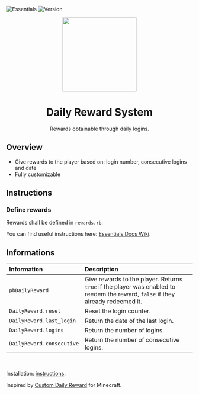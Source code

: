 ![Essentials](https://badgen.net/badge/Essentials/20.1/orange)
![Version](https://badgen.net/badge/Version/1.1.0/cyan)

<p align="center">
<img width="200px" src="https://user-images.githubusercontent.com/63038410/223847714-1e08b0df-4f95-493d-bfeb-8b31ba950c8f.png">
</p>

<h1 align="center">Daily Reward System</h1>

<p align="center">
Rewards obtainable through daily logins.
</p>

## Overview
- Give rewards to the player based on: login number, consecutive logins and date
- Fully customizable

## Instructions
### Define rewards
Rewards shall be defined in `rewards.rb`.

You can find useful instructions here: [Essentials Docs Wiki](https://essentialsdocs.fandom.com/wiki/Essentials_Docs_Wiki).

## Informations
| Information               | Description                                                                                                                     |
| :------------------------ | :------------------------------------------------------------------------------------------------------------------------------ |
| `pbDailyReward`           | Give rewards to the player. Returns `true` if the player was enabled to reedem the reward, `false` if they already redeemed it. |
| `DailyReward.reset`       | Reset the login counter.                                                                                                        |
| `DailyReward.last_login`  | Return the date of the last login.                                                                                              |
| `DailyReward.logins`      | Return the number of logins.                                                                                                    |
| `DailyReward.consecutive` | Return the number of consecutive logins.                                                                                        |
<br>

Installation: [instructions](https://github.com/MickTK/Pokemon-Essentials-Plugins/wiki/Instructions).

Inspired by [Custom Daily Reward](https://www.curseforge.com/minecraft/mc-mods/custom-daily-reward?page=2) for Minecraft.
